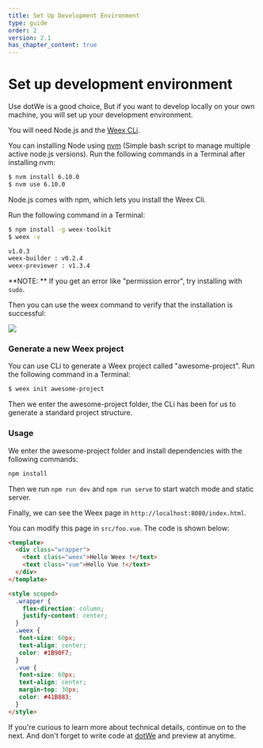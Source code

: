 ```yaml
---
title: Set Up Development Environment 
type: guide
order: 2
version: 2.1
has_chapter_content: true
---
```


# Set up development environment 

Use dotWe is a good choice, But if you want to develop locally on your own machine, you will set up your development environment.

You will need Node.js and the [Weex CLi](https://github.com/weexteam/weex-toolkit).

You can installing Node using [nvm](https://github.com/creationix/nvm) (Simple bash script to manage multiple active node.js versions). Run the following commands in a Terminal after installing nvm:

```bash
$ nvm install 6.10.0
$ nvm use 6.10.0
```

Node.js comes with npm, which lets you install the Weex Cli.

Run the following command in a Terminal:

```bash
$ npm install -g weex-toolkit
$ weex -v

v1.0.3
weex-builder : v0.2.4
weex-previewer : v1.3.4
```

**NOTE: ** If you get an error like "permission error", try installing with `sudo`.


Then you can use the weex command to verify that the installation is successful:

![](https://img.alicdn.com/tps/TB1kHFrOFXXXXaYXXXXXXXXXXXX-615-308.jpg)

### Generate a new Weex project

You can use CLi to generate a Weex project called "awesome-project". Run the following command in a Terminal:

```bash
$ weex init awesome-project
```

Then we enter the awesome-project folder, the CLi has been for us to generate a standard project structure.

### Usage

We enter the awesome-project folder and install dependencies with the following commands:

```bash
npm install
```

Then we run `npm run dev` and `npm run serve` to start watch mode and static server.

Finally, we can see the Weex page in `http://localhost:8080/index.html`.

You can modify this page in `src/foo.vue`. The code is shown below:

```html
<template>
  <div class="wrapper">
    <text class="weex">Hello Weex !</text>
    <text class="vue">Hello Vue !</text>
  </div>
</template>

<style scoped>
  .wrapper {
    flex-direction: column;
    justify-content: center;
  }
  .weex {
   font-size: 60px;
   text-align: center;
   color: #1B90F7;
  }
  .vue {
   font-size: 60px;
   text-align: center;
   margin-top: 30px;
   color: #41B883;
  }
</style>
```

If you're curious to learn more about technical details, continue on to the next. And don't forget to write code at [dotWe](https://dotwe.org) and preview at anytime.
